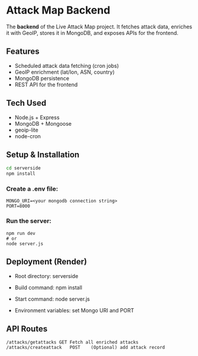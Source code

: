 
# Attack Map Backend

The **backend** of the Live Attack Map project. It fetches attack data, enriches it with GeoIP, stores it in MongoDB, and exposes APIs for the frontend.

## Features

- Scheduled attack data fetching (cron jobs)  
- GeoIP enrichment (lat/lon, ASN, country)  
- MongoDB persistence  
- REST API for the frontend  

## Tech Used

- Node.js + Express  
- MongoDB + Mongoose  
- geoip-lite  
- node-cron  

## Setup & Installation

``` bash
cd serverside
npm install
```

### Create a .env file:

```
MONGO_URI=<your mongodb connection string>
PORT=8000
```

### Run the server:

```
npm run dev
# or
node server.js
```

## Deployment (Render)

- Root directory: serverside

- Build command: npm install

- Start command: node server.js

- Environment variables: set Mongo URI and PORT

## API Routes
```Route Method Description
/attacks/getattacks	GET	Fetch all enriched attacks
/attacks/createattack	POST	(Optional) add attack record
```
